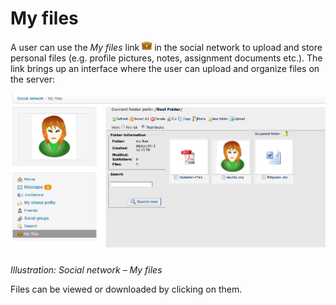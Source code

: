 # My files

A user can use the _My files_ link ![](../../.gitbook/assets/graphics343.png) in the social network to upload and store personal files \(e.g. profile pictures, notes, assignment documents etc.\). The link brings up an interface where the user can upload and organize files on the server:

![](../../.gitbook/assets/graphics344.png)

_Illustration: Social network – My files_

Files can be viewed or downloaded by clicking on them.

